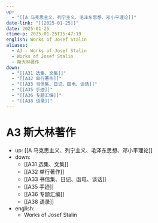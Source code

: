 ```yaml
---
up:
  - "[[A 马克思主义、列宁主义、毛泽东思想、邓小平理论]]"
date-link: "[[2025-01-25]]"
date: 2025-01-25
ctime-p: 2025-01-25T15:47:19
english: Works of Josef Stalin
aliases:
  - A3 - Works of Josef Stalin
  - Works of Josef Stalin
  - 斯大林著作
down:
  - "[[A31 选集、文集]]"
  - "[[A32 单行著作]]"
  - "[[A33 书信集、日记、函电、谈话]]"
  - "[[A35 手迹]]"
  - "[[A36 专题汇编]]"
  - "[[A38 语录]]"
---
```


# A3 斯大林著作

- up: [[A 马克思主义、列宁主义、毛泽东思想、邓小平理论]]
- down:
	- [[A31 选集、文集]]
	- [[A32 单行著作]]
	- [[A33 书信集、日记、函电、谈话]]
	- [[A35 手迹]]
	- [[A36 专题汇编]]
	- [[A38 语录]]
- english:
	- Works of Josef Stalin
